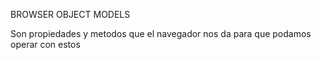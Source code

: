 BROWSER OBJECT MODELS

Son propiedades y metodos que el navegador nos da para que podamos operar con estos